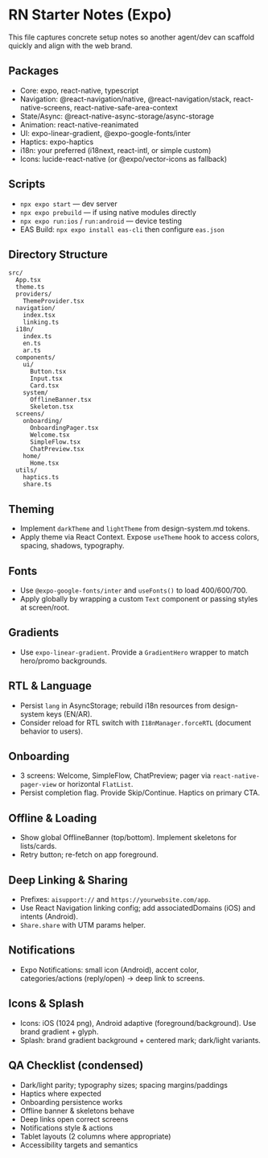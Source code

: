 # RN Starter Notes (Expo)

This file captures concrete setup notes so another agent/dev can scaffold quickly and align with the web brand.

## Packages
- Core: expo, react-native, typescript
- Navigation: @react-navigation/native, @react-navigation/stack, react-native-screens, react-native-safe-area-context
- State/Async: @react-native-async-storage/async-storage
- Animation: react-native-reanimated
- UI: expo-linear-gradient, @expo-google-fonts/inter
- Haptics: expo-haptics
- i18n: your preferred (i18next, react-intl, or simple custom)
- Icons: lucide-react-native (or @expo/vector-icons as fallback)

## Scripts
- `npx expo start` — dev server
- `npx expo prebuild` — if using native modules directly
- `npx expo run:ios` / `run:android` — device testing
- EAS Build: `npx expo install eas-cli` then configure `eas.json`

## Directory Structure
```
src/
  App.tsx
  theme.ts
  providers/
    ThemeProvider.tsx
  navigation/
    index.tsx
    linking.ts
  i18n/
    index.ts
    en.ts
    ar.ts
  components/
    ui/
      Button.tsx
      Input.tsx
      Card.tsx
    system/
      OfflineBanner.tsx
      Skeleton.tsx
  screens/
    onboarding/
      OnboardingPager.tsx
      Welcome.tsx
      SimpleFlow.tsx
      ChatPreview.tsx
    home/
      Home.tsx
  utils/
    haptics.ts
    share.ts
```

## Theming
- Implement `darkTheme` and `lightTheme` from design-system.md tokens.
- Apply theme via React Context. Expose `useTheme` hook to access colors, spacing, shadows, typography.

## Fonts
- Use `@expo-google-fonts/inter` and `useFonts()` to load 400/600/700.
- Apply globally by wrapping a custom `Text` component or passing styles at screen/root.

## Gradients
- Use `expo-linear-gradient`. Provide a `GradientHero` wrapper to match hero/promo backgrounds.

## RTL & Language
- Persist `lang` in AsyncStorage; rebuild i18n resources from design-system keys (EN/AR).
- Consider reload for RTL switch with `I18nManager.forceRTL` (document behavior to users).

## Onboarding
- 3 screens: Welcome, SimpleFlow, ChatPreview; pager via `react-native-pager-view` or horizontal `FlatList`.
- Persist completion flag. Provide Skip/Continue. Haptics on primary CTA.

## Offline & Loading
- Show global OfflineBanner (top/bottom). Implement skeletons for lists/cards.
- Retry button; re-fetch on app foreground.

## Deep Linking & Sharing
- Prefixes: `aisupport://` and `https://yourwebsite.com/app`.
- Use React Navigation linking config; add associatedDomains (iOS) and intents (Android).
- `Share.share` with UTM params helper.

## Notifications
- Expo Notifications: small icon (Android), accent color, categories/actions (reply/open) → deep link to screens.

## Icons & Splash
- Icons: iOS (1024 png), Android adaptive (foreground/background). Use brand gradient + glyph.
- Splash: brand gradient background + centered mark; dark/light variants.

## QA Checklist (condensed)
- Dark/light parity; typography sizes; spacing margins/paddings
- Haptics where expected
- Onboarding persistence works
- Offline banner & skeletons behave
- Deep links open correct screens
- Notifications style & actions
- Tablet layouts (2 columns where appropriate)
- Accessibility targets and semantics
```
